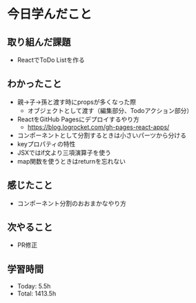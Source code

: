 # 今日学んだこと
## 取り組んだ課題
- ReactでToDo Listを作る
## わかったこと
- 親→子→孫と渡す時にpropsが多くなった際
    - オブジェクトとして渡す（編集部分、Todoアクション部分）
- ReactをGitHub Pagesにデプロイするやり方
    - https://blog.logrocket.com/gh-pages-react-apps/
- コンポーネントとして分割するときは小さいパーツから分ける
- keyプロパティの特性
- JSXではif文より三項演算子を使う
- map関数を使うときはreturnを忘れない
## 感じたこと
- コンポーネント分割のおおまかなやり方
## 次やること
- PR修正
## 学習時間
- Today: 5.5h
- Total: 1413.5h